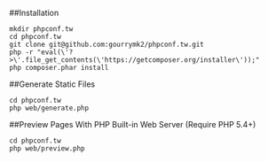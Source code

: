 ##Installation

    mkdir phpconf.tw
    cd phpconf.tw
    git clone git@github.com:gourrymk2/phpconf.tw.git
    php -r "eval(\'?>\'.file_get_contents(\'https://getcomposer.org/installer\'));"
    php composer.phar install

##Generate Static Files

    cd phpconf.tw
    php web/generate.php

##Preview Pages With PHP Built-in Web Server (Require PHP 5.4+)

    cd phpconf.tw
    php web/preview.php

